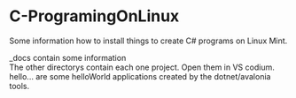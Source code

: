 # C-ProgramingOnLinux
Some information how to install things to create C# programs on Linux Mint.

_docs contain some information  
The other directorys contain each one project. Open them in VS codium.  
hello... are some helloWorld applications created by the dotnet/avalonia tools. 
